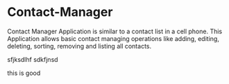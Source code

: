 # Contact-Manager
Contact Manager Application is similar to a contact list in a cell phone. This Application allows basic contact managing operations like adding, editing, deleting, sorting, removing and listing all contacts.

sfjksdlhf
sdkfjnsd

this is good
